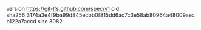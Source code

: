version https://git-lfs.github.com/spec/v1
oid sha256:3174a3e4f9ba99d845ecbb0f815dd6ac7c3e58ab80964a48009aecb122a7accd
size 3082
